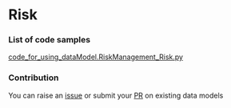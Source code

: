 # Risk

### List of code samples 

<!-- 50-List of code -->

<!-- [code entry](link) -->
[code_for_using_dataModel.RiskManagement_Risk.py](https://github.com/smart-data-models/dataModel.RiskManagement/blob/master/Risk/code/code_for_using_dataModel.RiskManagement_Risk.py)


<!-- /50-List of code -->

### Contribution
You can raise an [issue](https://github.com/smart-data-models/dataModel.RiskManagement/issues) or submit your [PR](https://github.com/smart-data-models/dataModel.RiskManagement/pulls) on existing data models
